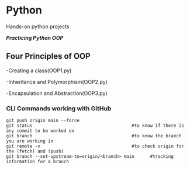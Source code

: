 # Python
Hands-on python projects

***Practicing Python OOP***

## Four Principles of OOP

-Creating a class(OOP1.py)

-Inheritance and Polymorphism(OOP2.py)

-Encapsulation and Abstraction(OOP3.py)

### CLI Commands working with GitHub

````
git push origin main --force
git status                                      #to know if there is any commit to be worked on
git branch                                      #to know the branch you are working in
git remote -v                                   #to check origin for the (fetch) and (push)
git branch --set-upstream-to=origin/<branch> main      #tracking information for a branch
````
